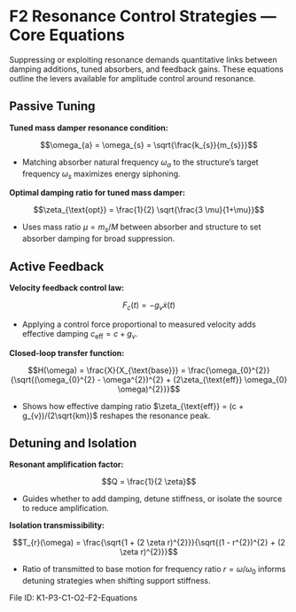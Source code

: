 # F2 Resonance Control Strategies — Core Equations

Suppressing or exploiting resonance demands quantitative links between damping additions, tuned absorbers, and feedback gains. These equations outline the levers available for amplitude control around resonance.

## Passive Tuning
**Tuned mass damper resonance condition:**

$$\omega_{a} = \omega_{s} = \sqrt{\frac{k_{s}}{m_{s}}}$$

- Matching absorber natural frequency $\omega_{a}$ to the structure’s target frequency $\omega_{s}$ maximizes energy siphoning.

**Optimal damping ratio for tuned mass damper:**

$$\zeta_{\text{opt}} = \frac{1}{2} \sqrt{\frac{3 \mu}{1+\mu}}$$

- Uses mass ratio $\mu = m_{s}/M$ between absorber and structure to set absorber damping for broad suppression.

## Active Feedback
**Velocity feedback control law:**

$$F_{c}(t) = -g_{v} \dot{x}(t)$$

- Applying a control force proportional to measured velocity adds effective damping $c_{\text{eff}} = c + g_{v}$.

**Closed-loop transfer function:**

$$H(\omega) = \frac{X}{X_{\text{base}}} = \frac{\omega_{0}^{2}}{\sqrt{(\omega_{0}^{2} - \omega^{2})^{2} + (2\zeta_{\text{eff}} \omega_{0} \omega)^{2}}}$$

- Shows how effective damping ratio $\zeta_{\text{eff}} = (c + g_{v})/(2\sqrt{km})$ reshapes the resonance peak.

## Detuning and Isolation
**Resonant amplification factor:**

$$Q = \frac{1}{2 \zeta}$$

- Guides whether to add damping, detune stiffness, or isolate the source to reduce amplification.

**Isolation transmissibility:**

$$T_{r}(\omega) = \frac{\sqrt{1 + (2 \zeta r)^{2}}}{\sqrt{(1 - r^{2})^{2} + (2 \zeta r)^{2}}}$$

- Ratio of transmitted to base motion for frequency ratio $r = \omega/\omega_{0}$ informs detuning strategies when shifting support stiffness.

File ID: K1-P3-C1-O2-F2-Equations
